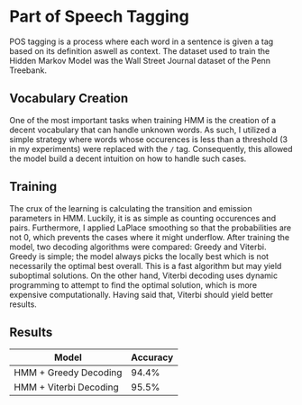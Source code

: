 # Part of Speech Tagging
POS tagging is a process where each word in a sentence is given a tag based on its definition aswell as context. The dataset used to train the Hidden Markov Model was the Wall Street Journal dataset of the Penn Treebank.

## Vocabulary Creation
One of the most important tasks when training HMM is the creation of a decent vocabulary that can handle unknown words. As such, I utilized a simple strategy where words whose occurences is less than a threshold (3 in my experiments) were replaced with the <code>/<UNK/></code> tag. Consequently, this allowed the model build a decent intuition on how to handle such cases.

## Training
The crux of the learning is calculating the transition and emission parameters in HMM. Luckily, it is as simple as counting occurences and pairs. Furthermore, I applied LaPlace smoothing so that the probabilities are not 0, which prevents the cases where it might underflow. After training the model, two decoding algorithms were compared: Greedy and Viterbi. Greedy is simple; the model always picks the locally best which is not necessarily the optimal best overall. This is a fast algorithm but may yield suboptimal solutions. On the other hand, Viterbi decoding uses dynamic programming to attempt to find the optimal solution, which is more expensive computationally. Having said that, Viterbi should yield better results.

## Results
| Model | Accuracy |
| ----- | -------- |
| HMM + Greedy Decoding | 94.4% |
| HMM + Viterbi Decoding | 95.5% |
